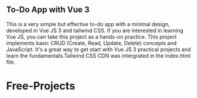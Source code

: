 ## To-Do App with Vue 3

This is a very simple but effective to-do app with a minimal design, developed in Vue JS 3 and tailwind CSS. If you are interested in learning Vue JS, you can take this project as a hands-on practice. This project implements basic CRUD (Create, Read, Update, Delete) concepts and JavaScript. It's a great way to get start with Vue JS 3 practical projects and learn the fundamentals.Tailwind CSS CDN was intergrated in the index.html file.
# Free-Projects
